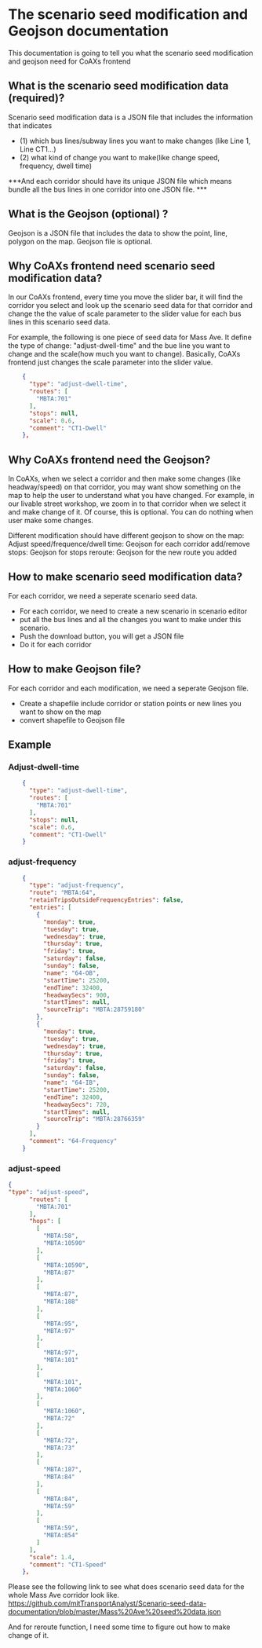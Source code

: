 # The scenario seed modification and Geojson documentation

 This documentation is going to tell you what the scenario seed modification and geojson need for CoAXs frontend

   
## What is the scenario seed modification data (required)?
Scenario seed modification data is a JSON file that includes the information that indicates 
- (1) which bus lines/subway lines you want to make changes (like Line 1, Line CT1...) 
- (2) what kind of change you want to make(like change speed, frequency, dwell time)
 
***And each corridor should have its unique JSON file which means bundle all the bus lines in one corridor into one JSON file. ***

## What is the Geojson (optional) ?
Geojson is a JSON file that includes the data to show the point, line, polygon on the map. Geojson file is optional. 

## Why CoAXs frontend need scenario seed modification data?
In our CoAXs frontend, every time you move the slider bar, it will find the corridor you select and look up the scenario seed data for that corridor and change the the value of scale parameter to the slider value for each bus lines in this scenario seed data.   

For example, the following is one piece of seed data for Mass Ave. It define the type of change: "adjust-dwell-time" and the bue line you want to change and the scale(how much you want to change). Basically, CoAXs frontend just changes the scale parameter into the slider value. 

```json
    {
      "type": "adjust-dwell-time",
      "routes": [
        "MBTA:701"
      ],
      "stops": null,
      "scale": 0.6,
      "comment": "CT1-Dwell"
    },
```

## Why CoAXs frontend need the Geojson?
In CoAXs, when we select a corridor and then make some changes (like headway/speed) on that corridor, you may want show something on the map to help the user to understand what you have changed. For example, in our livable street workshop, we zoom in to that corridor when we select it and make change of it. Of course, this is optional. You can do nothing when user make some changes. 

Different modification should have different geojson to show on the map:
Adjust speed/frequence/dwell time: Geojson for each corridor
add/remove stops: Geojson for stops
reroute: Geojson for the new route you added

## How to make scenario seed modification data?
For each corridor, we need a seperate scenario seed data. 
- For each corridor, we need to create a new scenario in scenario editor
- put all the bus lines and all the changes you want to make under this scenario. 
- Push the download button, you will get a JSON file
- Do it for each corridor

## How to make Geojson file?
For each corridor and each modification, we need a seperate Geojson file. 
- Create a shapefile include corridor or station points or new lines you want to show on the map
- convert shapefile to Geojson file

## Example
### Adjust-dwell-time
```json
    {
      "type": "adjust-dwell-time",
      "routes": [
        "MBTA:701"
      ],
      "stops": null,
      "scale": 0.6,
      "comment": "CT1-Dwell"
    }
```
### adjust-frequency
```json
    {
      "type": "adjust-frequency",
      "route": "MBTA:64",
      "retainTripsOutsideFrequencyEntries": false,
      "entries": [
        {
          "monday": true,
          "tuesday": true,
          "wednesday": true,
          "thursday": true,
          "friday": true,
          "saturday": false,
          "sunday": false,
          "name": "64-OB",
          "startTime": 25200,
          "endTime": 32400,
          "headwaySecs": 900,
          "startTimes": null,
          "sourceTrip": "MBTA:28759180"
        },
        {
          "monday": true,
          "tuesday": true,
          "wednesday": true,
          "thursday": true,
          "friday": true,
          "saturday": false,
          "sunday": false,
          "name": "64-IB",
          "startTime": 25200,
          "endTime": 32400,
          "headwaySecs": 720,
          "startTimes": null,
          "sourceTrip": "MBTA:28766359"
        }
      ],
      "comment": "64-Frequency"
    }
```

### adjust-speed
```json
{
"type": "adjust-speed",
      "routes": [
        "MBTA:701"
      ],
      "hops": [
        [
          "MBTA:58",
          "MBTA:10590"
        ],
        [
          "MBTA:10590",
          "MBTA:87"
        ],
        [
          "MBTA:87",
          "MBTA:188"
        ],
        [
          "MBTA:95",
          "MBTA:97"
        ],
        [
          "MBTA:97",
          "MBTA:101"
        ],
        [
          "MBTA:101",
          "MBTA:1060"
        ],
        [
          "MBTA:1060",
          "MBTA:72"
        ],
        [
          "MBTA:72",
          "MBTA:73"
        ],
        [
          "MBTA:187",
          "MBTA:84"
        ],
        [
          "MBTA:84",
          "MBTA:59"
        ],
        [
          "MBTA:59",
          "MBTA:854"
        ]
      ],
      "scale": 1.4,
      "comment": "CT1-Speed"
    },
```

Please see the following link to see what does scenario seed data for the whole Mass Ave corridor look like.
https://github.com/mitTransportAnalyst/Scenario-seed-data-documentation/blob/master/Mass%20Ave%20seed%20data.json


And for reroute function, I need some time to figure out how to make change of it. 
